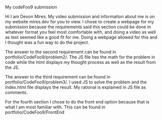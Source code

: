 My codeFoo9 submission

Hi I am Devon Mires. My video submission and information about me is on my website mires.dev for you to view.
I chose to create a webpage for my submission because the requirements said this section could
be done in whatever format you feel most comfortable with, and doing a video as well as text seemed like a good fit for me.
Doing a webpage allowed for this and I thought was a fun way to do the project.

The answer to the second requirement can be found in portfolio/CodeFoo9/problem2/. 
The JS file has the math for the problem in code while the html displays my thought process as well as the result from the JS.

The answer to the third requirement can be found in portfolio/CodeFoo9/problem3/.
I used JS to solve the problem and the index.html file displays the result. My rational is explained in JS file as comments.

For the fourth section I chose to do the front end option because that is what I am most familiar with. This can be found in portfolio/CodeFoo9/FrontEnd

